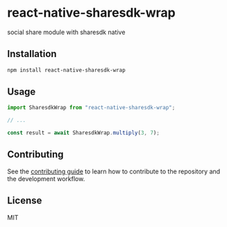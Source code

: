 # react-native-sharesdk-wrap

social share module with sharesdk native

## Installation

```sh
npm install react-native-sharesdk-wrap
```

## Usage

```js
import SharesdkWrap from "react-native-sharesdk-wrap";

// ...

const result = await SharesdkWrap.multiply(3, 7);
```

## Contributing

See the [contributing guide](CONTRIBUTING.md) to learn how to contribute to the repository and the development workflow.

## License

MIT
